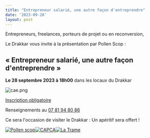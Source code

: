 ```yaml
---
title: "Entrepreneur salarié, une autre façon d'entreprendre"
date: '2023-09-28'
layout: post
---
```


Entrepreneurs, freelances, porteurs de projet ou en reconversion, 

Le Drakkar vous invite à la présentation par Pollen Scop :

## « Entrepreneur salarié, une autre façon d'entreprendre »

 **Le 28 septembre 2023 à 18h00**
 dans les locaux du Drakkar


![cae.png](cae.png)

 [Inscription obligatoire](https://framaforms.org/inscription-reunion-dinformation-collective-1689239765) 
 
 Renseignements au [07 81 94 80 86](tel:+33781948086)

Ce sera l'occasion de visiter le Drakkar : Un apéritif sera offert !

[![Pollen scop](pollen-scop.png)](https://pollen.coop/)[![CAPCA](capca.png)](https://www.privas-centre-ardeche.fr/)[![La Trame](la-trame.png)](https://latrame07.fr/)
